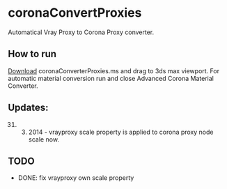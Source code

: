 coronaConvertProxies
====================

Automatical Vray Proxy to Corona Proxy converter.

## How to run

[Download](https://raw.githubusercontent.com/pavel-mxsf/coronaConvertProxies/master/coronaConvertProxies.ms) coronaConverterProxies.ms and drag to 3ds max viewport.
For automatic material conversion run and close Advanced Corona Material Converter.

## Updates:

31. 3. 2014 - vrayproxy scale property is applied to corona proxy node scale now.

## TODO

- DONE: fix vrayproxy own scale property
